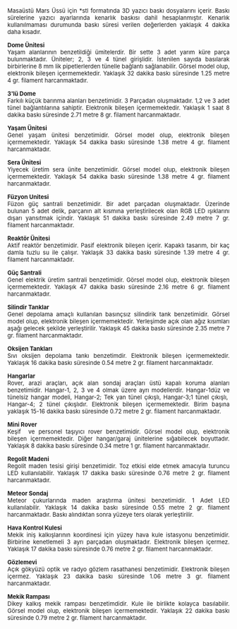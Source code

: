 <p align="justify"><font size="2">Masaüstü Mars Üssü için *stl formatında 3D 
yazıcı baskı dosyalarını içerir. Baskı sürelerine yazıcı ayarlarında kenarlık baskısı dahil hesaplanmıştır. Kenarlık kullanılmaması durumunda baskı süresi verilen değerlerden yaklaşık 4 dakika daha kısadır.</font></p>
<p align="justify"><font size="2"><b>Dome Ünitesi</b><br>
Yaşam alanlarının benzetildiği ümitelerdir. Bir sette 3 adet yarım küre parça 
bulunmaktadır. Üniteler; 2, 3 ve 4 tünel girişlidir. İstenilen sayıda basılarak 
birbirlerine 8 mm lik pipetlerlerden tünelle bağlantı sağlanabilir. Görsel model 
olup, elektronik bileşen içermemektedir. Yaklaşık 32 dakika baskı süresinde 1.25 
metre 4 gr. filament harcanmaktadır.</font></p>
<p align="justify"><font size="2"><b>3'lü Dome<br>
</b>Farkılı küçük barınma alanları benzetimidir. 3 Parçadan oluşmaktadır. 1,2 ve 
3 adet tünel bağlantılarına sahiptir. Elektronik bileşen içermemektedir. 
Yaklaşık 1 saat 8 dakika baskı süresinde 2.71 metre 8 gr. filament harcanmaktadır.</font></p>
<p align="justify"><b><font size="2">Yaşam Ünitesi</font></b><font size="2"><b><br>
</b>Genel yaşam ünitesi benzetimidir. Görsel model olup, elektronik bileşen 
içermemektedir. Yaklaşık 54 dakika baskı süresinde 1.38 metre 4 gr. filament 
harcanmaktadır.</font></p>
<p align="justify"><font size="2"><b>Sera</b></font><b><font size="2"> Ünitesi</font></b><font size="2"><b><br>
</b>Yiyecek üretim sera ünite benzetimidir. Görsel model olup, elektronik 
bileşen içermemektedir. Yaklaşık 54 dakika baskı süresinde 1.38 metre 4 gr. 
filament harcanmaktadır.</font></p>
<p align="justify"><font size="2"><b>Füzyon Unitesi</b><br>
Füzon güç santrali benzetimidir. Bir adet parçadan oluşmaktadır. Üzerinde 
bulunan 5 adet delik, parçanın alt kısmına yerleştirilecek olan RGB LED 
ışıklarını dışarı yansıtmak içindir. Yaklaşık 51 dakika baskı süresinde 2.49 
metre 7 gr. filament harcanmaktadır.</font></p>
<p align="justify"><font size="2"><b>Reaktör Ünitesi</b><br>
Aktif reaktör benzetimidir. Pasif elektronik bileşen içerir. Kapaklı tasarım, 
bir kaç damla tuzlu su ile çalışır. Yaklaşık 33 dakika baskı süresinde 1.39 
metre 4 gr. filament harcanmaktadır.</font></p>
<p align="justify"><font size="2"><b>Güç Santrali<br>
</b>Genel elektrik üretim santrali benzetimidir. Görsel model olup, elektronik 
bileşen içermemektedir. Yaklaşık 47 dakika baskı süresinde 2.16 metre 6 gr. 
filament harcanmaktadır.</font></p>
<p align="justify"><b><font size="2">Silindir Tanklar</font></b><font size="2"><b><br>
</b>Genel depolama amaçlı kullanılan basınçsız silindirik tank benzetimidir. 
Görsel model olup, elektronik bileşen içermemektedir. Yerleşimde açık olan ağız 
kısımları aşağı gelecek şekilde yerleştirilir. Yaklaşık 45 dakika baskı 
süresinde 2.35 metre 7 gr. filament harcanmaktadır.</font></p>
<p align="justify"><font size="2"><b>Oksijen Tankları</b><br>
Sıvı oksijen depolama tankı benzetimdir. Elektronik bileşen içermemektedir. 
Yaklaşık 16 dakika baskı süresinde 0.54 metre 2 gr. filament harcanmaktadır.</font></p>
<p align="justify"><font size="2"><b>Hangarlar</b><br>
Rover, arazi araçları, açık alan sondaj araçları üstü kapalı koruma alanları 
benzetimidir. Hangar-1, 2, 3 ve 4 olmak üzere ayrı modellerdir. Hangar-1düz ve 
tünelsiz hangar modeli, Hangar-2; Tek yan tünel çıkışlı, Hangar-3;1 tünel 
çıkışlı,&nbsp; Hangar-4; 2 tünel çıkışlıdır. Elektronik bileşen içermemektedir. 
Birim başına yaklaşık 15-16 dakika baskı süresinde 0.72 metre 2 gr. filament harcanmaktadır.</font></p>
<p align="justify"><font size="2"><b>Mini Rover<br>
</b>Keşif&nbsp; ve personel taşıyıcı rover benzetimidir. Görsel model olup, 
elektronik bileşen içermemektedir. Diğer hangar/garaj ünitelerine sığabilecek 
boyuttadır. Yaklaşık 8 dakika baskı süresinde 0.34 metre 1 gr. filament 
harcanmaktadır.</font></p>
<p align="justify"><font size="2"><b>Regolit Madeni</b><br>
Regolit maden tesisi girişi benzetimidir. Toz etkisi elde etmek amacıyla turuncu 
LED kullanılabilir. Yaklaşık 17 dakika baskı süresinde 0.76 metre 2 gr. filament harcanmaktadır.</font></p>
<p align="justify"><font size="2"><b>Meteor Sondaj</b><br>
Meteor çukurlarında maden araştırma ünitesi benzetimidir. 1 Adet LED 
kullanılabilir. Yaklaşık 14 dakika baskı süresinde 0.55 metre 2 gr. filament harcanmaktadır. 
Baskı alındıktan sonra yüzeye ters olarak yerleştirilir.</font></p>
<p align="justify"><font size="2"><b>Hava Kontrol Kulesi</b><br>
Mekik iniş kalkışlarının koordinesi için yüzey hava kule istasyonu benzetimidir. 
Birbirine kenetlemeli 3 ayrı parçadan oluşmaktadır. Elektronik bileşen içermez. 
Yaklaşık 17 dakika baskı süresinde 0.76 metre 2 gr. filament harcanmaktadır.</font></p>
<p align="justify"><font size="2"><b>Gözlemevi</b><br>
Açık gökyüzü optik ve radyo gözlem rasathanesi benzetimidir. Elektronik bileşen 
içermez. Yaklaşık 23 dakika baskı süresinde 1.06 metre 3 gr. filament harcanmaktadır.</font></p>
<p align="justify"><font size="2"><b>Mekik Rampası</b><br>
Dikey kalkış mekik rampası benzetimdidir. Kule ile birlikte kolayca basılabilir. 
Görsel model olup, elektronik bileşen içermemektedir. Yaklaşık 22 dakika baskı 
süresinde 0.79 metre 2 gr. filament harcanmaktadır.</font></p>

